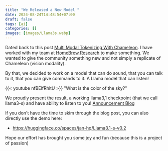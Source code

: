 ```yaml
---
title: "We Released a New Model "
date: 2024-08-24T14:48:54+07:00
draft: false
tags: [ai]
categories: []
images: [images/Llama3s.webp]
---
```

Dated back to this post [Multi Modal Tokenizing With Chameleon](../multi-modal-tokenizing-with-chameleon/). I have worked with my team at [HomeBrew Research](https://homebrew.ltd/) to make something. We wanted to give the community something new and not simply a replicate of Chameleon (vision modality).

By that, we decided to work on a model that can do sound, that you can talk to it, that you can give commands to it. A Llama model that can listen!

{{< youtube nfBElfRhitU >}}
"What is the color of the sky?"

We proudly present the result, a working llama3,1 checkpoint (that we call llama3-s) and have ability to listen to you!
[Announcement Blog](https://homebrew.ltd/blog/llama3-just-got-ears)

If you don't have the time to skim through the blog post, you can also directly use the demo here:
- https://huggingface.co/spaces/jan-hq/Llama3.1-s-v0.2

Hope our effort has brought you some joy and fun (because this is a project of passion)
